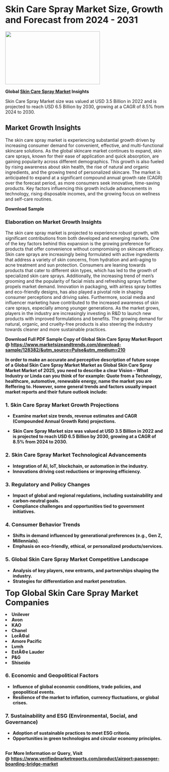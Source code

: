 <H1>Skin Care Spray Market Size, Growth and Forecast from 2024 - 2031</H1><img class="aligncenter size-medium wp-image-584254" src="https://thirdeyenews.in/wp-content/uploads/2024/09/Global-Market-Research-300x168.jpeg" alt="" width="300" height="168" /><p><strong>Global&nbsp;<a href="https://www.marketsizeandtrends.com/download-sample/128382/&amp;utm_source=Pulse&amp;utm_medium=210">Skin Care Spray Market</a> Insights</strong></p><p>Skin Care Spray Market size was valued at USD 3.5 Billion in 2022 and is projected to reach USD 6.5 Billion by 2030, growing at a CAGR of 8.5% from 2024 to 2030.</p><p><h2>Market Growth Insights</h2> The skin care spray market is experiencing substantial growth driven by increasing consumer demand for convenient, effective, and multi-functional skincare solutions. As the global skincare market continues to expand, skin care sprays, known for their ease of application and quick absorption, are gaining popularity across different demographics. This growth is also fueled by rising awareness about skin health, the rise of natural and organic ingredients, and the growing trend of personalized skincare. The market is anticipated to expand at a significant compound annual growth rate (CAGR) over the forecast period, as more consumers seek innovative, time-saving products. Key factors influencing this growth include advancements in technology, rising disposable incomes, and the growing focus on wellness and self-care routines. <p><strong>Download Sample</strong></p> <h3>Elaboration on Market Growth Insights</h3> The skin care spray market is projected to experience robust growth, with significant contributions from both developed and emerging markets. One of the key factors behind this expansion is the growing preference for products that offer convenience without compromising on skincare efficacy. Skin care sprays are increasingly being formulated with active ingredients that address a variety of skin concerns, from hydration and anti-aging to acne treatment and sun protection. Consumers are leaning towards products that cater to different skin types, which has led to the growth of specialized skin care sprays. Additionally, the increasing trend of men’s grooming and the popularity of facial mists and refreshing sprays further propels market demand. Innovation in packaging, with airless spray bottles and eco-friendly designs, has also played a pivotal role in shaping consumer perceptions and driving sales. Furthermore, social media and influencer marketing have contributed to the increased awareness of skin care sprays, especially among younger generations. As the market grows, players in the industry are increasingly investing in R&D to launch new products with improved formulations and benefits. The growing demand for natural, organic, and cruelty-free products is also steering the industry towards cleaner and more sustainable practices. <p><strong></p><p><span class=""><strong>Download Full PDF Sample Copy of Global Skin Care Spray Market Report</strong> @ <a href="https://www.marketsizeandtrends.com/download-sample/128382/&amp;utm_source=Pulse&amp;utm_medium=210" target="_blank">https://www.marketsizeandtrends.com/download-sample/128382/&amp;utm_source=Pulse&amp;utm_medium=210</a></span></p><p>In order to make an accurate and perceptive description of future scope of a Global&nbsp;Skin Care Spray Market Market as Global&nbsp;Skin Care Spray Market Market of 2025, you need to describe a clear Vision &ndash; What Industry or Linda can you think of for example: Quote from a Technology, healthcare, automotive, renewable energy, name the market you are Reffering to. However, some general trends and factors usually impact market reports and their future outlook include:</p><h3>1.&nbsp;<strong>Skin Care Spray Market Growth Projections</strong></h3><ul><li>Examine market size trends, revenue estimates and CAGR (Compounded Annual Growth Rate) projections.</li><li><p>Skin Care Spray Market size was valued at USD 3.5 Billion in 2022 and is projected to reach USD 6.5 Billion by 2030, growing at a CAGR of 8.5% from 2024 to 2030.</p></li></ul><h3>2.&nbsp;<strong>Skin Care Spray Market Technological Advancements</strong></h3><ul><li>Integration of AI, IoT, blockchain, or automation in the industry.</li><li>Innovations driving cost reductions or improving efficiency.</li></ul><h3>3.&nbsp;<strong>Regulatory and Policy Changes</strong></h3><ul><li>Impact of global and regional regulations, including sustainability and carbon-neutral goals.</li><li>Compliance challenges and opportunities tied to government initiatives.</li></ul><h3>4.&nbsp;<strong>Consumer Behavior Trends</strong></h3><ul><li>Shifts in demand influenced by generational preferences (e.g., Gen Z, Millennials).</li><li>Emphasis on eco-friendly, ethical, or personalized products/services.</li></ul><h3>5.&nbsp;<strong>Global Skin Care Spray Market Competitive Landscape</strong></h3><ul><li>Analysis of key players, new entrants, and partnerships shaping the industry.</li><li>Strategies for differentiation and market penetration.</li></ul><p data-pm-slice="1 1 []"><span style="color: inherit; font-family: inherit; font-size: 25px;">Top Global Skin Care Spray Market Companies</span></p><div class="" data-test-id=""><p><li>Unilever</li><li> Avon</li><li> KAO</li><li> Chanel</li><li> LorÃ©al</li><li> Amore Pacific</li><li> Lvmh</li><li> EstÃ©e Lauder</li><li> P&G</li><li> Shiseido</li></p></div><h3>6.&nbsp;<strong>Economic and Geopolitical Factors</strong></h3><ul><li>Influence of global economic conditions, trade policies, and geopolitical events.</li><li>Resilience of the market to inflation, currency fluctuations, or global crises.</li></ul><h3>7.&nbsp;<strong>Sustainability and ESG (Environmental, Social, and Governance)</strong></h3><ul><li>Adoption of sustainable practices to meet ESG criteria.</li><li>Opportunities in green technologies and circular economy principles.</li></ul><h2><strong style="font-size: 14px;">For More Information or Query, Visit @&nbsp;</strong><a style="background-color: #ffffff; font-size: 14px;" href="https://www.marketsizeandtrends.com/report/skin-care-spray-market/" target="_blank">https://www.verifiedmarketreports.com/product/airport-passenger-boarding-bridge-market</a></h2>
